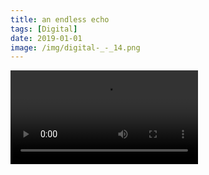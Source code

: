 ```yaml
---
title: an endless echo
tags: [Digital]
date: 2019-01-01
image: /img/digital-_-_14.png
---
```


![HYPERSPEKTIV.mov](/img/HYPERSPEKTIV.mov)